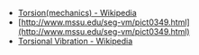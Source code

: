- [Torsion(mechanics) - Wikipedia](http://en.wikipedia.org/wiki/Torsion_%28mechanics%29)
- [http://www.mssu.edu/seg-vm/pict0349.html](http://www.mssu.edu/seg-vm/pict0349.html)
- [Torsional Vibration - Wikipedia](http://en.wikipedia.org/wiki/Torsional_vibration)
